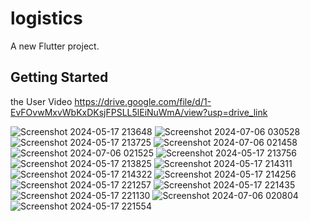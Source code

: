 # logistics

A new Flutter project.

## Getting Started
the User Video
https://drive.google.com/file/d/1-EvFOvwMxvWbKxDKsjFPSLL5lEiNuWmA/view?usp=drive_link

![Screenshot 2024-05-17 213648](https://github.com/yassa1312/Logistics/assets/139929196/20d4c0d2-c646-4629-887b-441d762bc00c)
![Screenshot 2024-07-06 030528](https://github.com/yassa1312/Logistics/assets/139929196/04ae5fad-6de2-45d4-a5aa-08aea2ff773f)
![Screenshot 2024-05-17 213725](https://github.com/yassa1312/Logistics/assets/139929196/17c889bf-d2eb-4ce1-9ff4-d2f6ccb6db58)
![Screenshot 2024-07-06 021458](https://github.com/yassa1312/Logistics/assets/139929196/2f00b67e-e507-4130-a344-33dff528d996)
![Screenshot 2024-07-06 021525](https://github.com/yassa1312/Logistics/assets/139929196/a47e93d6-6d48-4157-a1af-e24b37d855b7)
![Screenshot 2024-05-17 213756](https://github.com/yassa1312/Logistics/assets/139929196/49318520-f00d-4f6f-8472-3df713845b20)
![Screenshot 2024-05-17 213825](https://github.com/yassa1312/Logistics/assets/139929196/b2793aa0-907c-4f5d-b627-ef20b209a9a3)
![Screenshot 2024-05-17 214311](https://github.com/yassa1312/Logistics/assets/139929196/8c4d3e7a-7ed3-4c72-aa94-1de4da70e51b)
![Screenshot 2024-05-17 214322](https://github.com/yassa1312/Logistics/assets/139929196/254c2d28-d5ec-4a50-aee2-09e5d90d1755)
![Screenshot 2024-05-17 214256](https://github.com/yassa1312/Logistics/assets/139929196/cfe46b72-6b97-45a4-98f5-684299b8591e)
![Screenshot 2024-05-17 221257](https://github.com/yassa1312/Logistics/assets/139929196/dc523b29-a9b9-48f7-8bb6-87ff273d3ede)
![Screenshot 2024-05-17 221435](https://github.com/yassa1312/Logistics/assets/139929196/217b25c8-9dee-49ab-80d3-13da0f61e2d3)
![Screenshot 2024-05-17 221130](https://github.com/yassa1312/Logistics/assets/139929196/8d3f7e17-ba96-4773-ada4-5ea907fa2b15)
![Screenshot 2024-07-06 020804](https://github.com/yassa1312/Logistics/assets/139929196/a4f34e93-825d-4a8d-9b13-81ca22ad2834)
![Screenshot 2024-05-17 221554](https://github.com/yassa1312/Logistics/assets/139929196/e5b3e9e5-c514-4e5f-b352-12b25a68ffe8)























